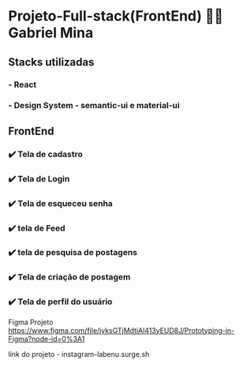 # Projeto-Full-stack(FrontEnd) :technologist: Gabriel Mina
## Stacks utilizadas
### - React
### - Design System - semantic-ui e material-ui



## FrontEnd

### :heavy_check_mark: Tela de cadastro 
### :heavy_check_mark: Tela de Login
### :heavy_check_mark: Tela de esqueceu senha
### :heavy_check_mark: tela de Feed
### :heavy_check_mark: tela de pesquisa de postagens
### :heavy_check_mark: Tela de criação de postagem
### :heavy_check_mark: Tela de perfil do usuário



Figma Projeto 
https://www.figma.com/file/jvksGTjMdtiAl413yEUD8J/Prototyping-in-Figma?node-id=0%3A1

link do projeto - instagram-labenu.surge.sh

